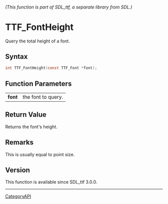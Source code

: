 ###### (This function is part of SDL_ttf, a separate library from SDL.)
# TTF_FontHeight

Query the total height of a font.

## Syntax

```c
int TTF_FontHeight(const TTF_Font *font);

```

## Function Parameters

|              |                    |
| ------------ | ------------------ |
| **font**     | the font to query. |

## Return Value

Returns the font's height.

## Remarks

This is usually equal to point size.

## Version

This function is available since SDL_ttf 3.0.0.

----
[CategoryAPI](CategoryAPI)

